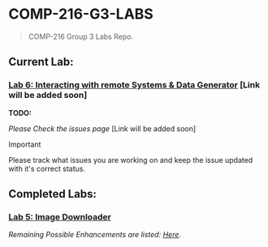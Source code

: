 # **COMP-216-G3-LABS**
> COMP-216 Group 3 Labs Repo.

## Current Lab:

### [Lab 6: Interacting with remote Systems & Data Generator]() [Link will be added soon]
**TODO:**

*Please Check the issues page* [Link will be added soon]

> [!IMPORTANT]
> Please track what issues you are working on and keep the issue updated with it's correct status.


## Completed Labs:
### [Lab 5: Image Downloader](/LAB-5)
*Remaining Possible Enhancements are listed:* [*Here*](https://github.com/Dewm-Bot/COMP-216-G3-LABS/issues?q=is%3Aissue+is%3Aopen+label%3ALAB-5).
